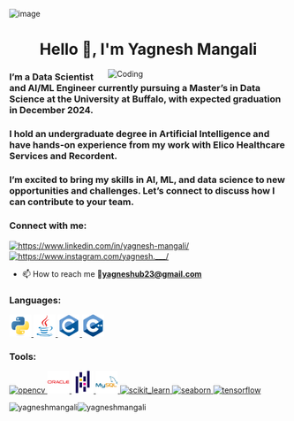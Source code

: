 

![image](https://github.com/YagneshMangali/YagneshMangali/assets/78140862/1b4bba8b-d844-4365-b649-10d2f4709be6)


<h1 align="center">Hello 👋, I'm Yagnesh Mangali</h1>
<img align="right" alt = "Coding" width ="325" src = https://cdn.dribbble.com/users/1292677/screenshots/6139167/avento.gif>
<h3 align="">I’m a Data Scientist and AI/ML Engineer currently pursuing a Master’s in Data Science at the University at Buffalo, with expected graduation in December 2024. </h3>
<h3 align="left">I hold an undergraduate degree in Artificial Intelligence and have hands-on experience from my work with Elico Healthcare Services and Recordent. </h3>
<h3 align="left">I’m excited to bring my skills in AI, ML, and data science to new opportunities and challenges. Let’s connect to discuss how I can contribute to your team.</h3>





<h3 align="left">Connect with me:</h3>
<p align="left">
<a href="https://linkedin.com/in/yagnesh-mangali/" target="blank"><img align="center" src="https://raw.githubusercontent.com/rahuldkjain/github-profile-readme-generator/master/src/images/icons/Social/linked-in-alt.svg" alt="https://www.linkedin.com/in/yagnesh-mangali/" height="30" width="40" /></a>
<a href="https://instagram.com/yagnesh.___/" target="blank"><img align="center" src="https://raw.githubusercontent.com/rahuldkjain/github-profile-readme-generator/master/src/images/icons/Social/instagram.svg" alt="https://www.instagram.com/yagnesh.___/" height="30" width="40" /></a>
</p>

- 📫 How to reach me 📧**yagneshub23@gmail.com**

<h3 align="left">Languages:</h3>
<p align="left"> <a href="https://www.python.org" target="_blank" rel="noreferrer"> <img src="https://raw.githubusercontent.com/devicons/devicon/master/icons/python/python-original.svg" alt="python" width="40" height="40"/> </a> </a> <a href="https://www.java.com" target="_blank" rel="noreferrer"> <img src="https://raw.githubusercontent.com/devicons/devicon/master/icons/java/java-original.svg" alt="java" width="40" height="40"/> <a href="https://www.cprogramming.com/" target="_blank" rel="noreferrer"> <img src="https://raw.githubusercontent.com/devicons/devicon/master/icons/c/c-original.svg" alt="c" width="40" height="40"/> </a> <a href="https://www.w3schools.com/cpp/" target="_blank" rel="noreferrer"> <img src="https://raw.githubusercontent.com/devicons/devicon/master/icons/cplusplus/cplusplus-original.svg" alt="cplusplus" width="40" height="40"/> </a>   </a>  </p>

<h3 align="centre"> Tools:</h3>
<p align="left"> <a href="https://opencv.org/" target="_blank" rel="noreferrer"> <img src="https://www.vectorlogo.zone/logos/opencv/opencv-icon.svg" alt="opencv" width="40" height="40"/> </a> <a href="https://www.oracle.com/" target="_blank" rel="noreferrer"> <img src="https://raw.githubusercontent.com/devicons/devicon/master/icons/oracle/oracle-original.svg" alt="oracle" width="40" height="40"/> </a> <a href="https://pandas.pydata.org/" target="_blank" rel="noreferrer"> <img src="https://raw.githubusercontent.com/devicons/devicon/2ae2a900d2f041da66e950e4d48052658d850630/icons/pandas/pandas-original.svg" alt="pandas" width="40" height="40"/>  </a> <a href="https://www.mysql.com/" target="_blank" rel="noreferrer"> <img src="https://raw.githubusercontent.com/devicons/devicon/master/icons/mysql/mysql-original-wordmark.svg" alt="mysql" width="40" height="40"/> <a href="https://scikit-learn.org/" target="_blank" rel="noreferrer"> <img src="https://upload.wikimedia.org/wikipedia/commons/0/05/Scikit_learn_logo_small.svg" alt="scikit_learn" width="40" height="40"/> </a> <a href="https://seaborn.pydata.org/" target="_blank" rel="noreferrer"> <img src="https://seaborn.pydata.org/_images/logo-mark-lightbg.svg" alt="seaborn" width="40" height="40"/> </a> <a href="https://www.tensorflow.org" target="_blank" rel="noreferrer"> <img src="https://www.vectorlogo.zone/logos/tensorflow/tensorflow-icon.svg" alt="tensorflow" width="40" height="40"/> </a> </p>
  
<p><img align="left" src="https://github-readme-streak-stats.herokuapp.com/?user=yagneshmangali&" alt="yagneshmangali" /></p> 
<p>&nbsp;<img align="left" src="https://github-readme-stats.vercel.app/api?username=yagneshmangali&show_icons=true&locale=en" alt="yagneshmangali" /></p>



